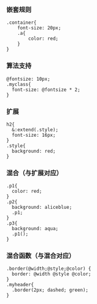### 嵌套规则
```less
.container{
    font-size: 20px;
    .a{
        color: red;
    }
}
```
### 算法支持
```less
@fontsize: 10px;
.myclass{
  font-size: @fontsize * 2;
}
```
### 扩展
```less
h2{
  &:extend(.style);
  font-size: 16px;
}
.style{
  background: red;
}
```
### 混合（与扩展对应）
```less
.p1{
  color: red;
}
.p2{
  background: aliceblue;
  .p1;
}
.p3{
  background: aqua;
  .p1();
}
```

### 混合函数（与混合对应）
```less
.border(@width;@style;@color) {
  border: @width @style @color;
}
.myheader{
  .border(2px; dashed; green);
}
```

